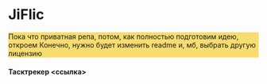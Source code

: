 # JiFlic

<p style="background-color:#F7DC6F">
    Пока что приватная репа, потом, как полностью подготовим идею, откроем 
    Конечно, нужно будет изменить readme и, мб, выбрать другую лицензию
</p>

#### Тасктрекер <ссылка>